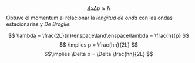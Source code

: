 
$$\Delta x\Delta p \geq \hbar $$
Obtuve el momentum al relacionar la *longitud de onda* con las ondas estacionarias y *De Broglie*: 

$$ \lambda = \frac{2L}{n}\enspace\land\enspace\lambda = \frac{h}{p} $$ 
$$ \implies p = \frac{hn}{2L} $$
$$\implies \Delta p = \Delta \frac{hn}{2L} $$ 